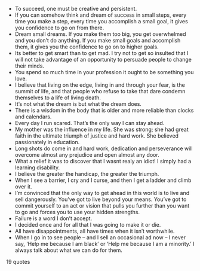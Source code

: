  - To succeed, one must be creative and persistent.
 - If you can somehow think and dream of success in small steps, every time you make a step, every time you accomplish a small goal, it gives you confidence to go on from there.
 - Dream small dreams. If you make them too big, you get overwhelmed and you don’t do anything. If you make small goals and accomplish them, it gives you the confidence to go on to higher goals.
 - Its better to get smart than to get mad. I try not to get so insulted that I will not take advantage of an opportunity to persuade people to change their minds.
 - You spend so much time in your profession it ought to be something you love.
 - I believe that living on the edge, living in and through your fear, is the summit of life, and that people who refuse to take that dare condemn themselves to a life of living death.
 - It’s not what the dream is but what the dream does.
 - There is a wisdom in the body that is older and more reliable than clocks and calendars.
 - Every day I run scared. That’s the only way I can stay ahead.
 - My mother was the influence in my life. She was strong; she had great faith in the ultimate triumph of justice and hard work. She believed passionately in education.
 - Long shots do come in and hard work, dedication and perseverance will overcome almost any prejudice and open almost any door.
 - What a relief it was to discover that I wasnt realy an idiot! I simply had a learning disability.
 - I believe the greater the handicap, the greater the triumph.
 - When I see a barrier, I cry and I curse, and then I get a ladder and climb over it.
 - I’m convinced that the only way to get ahead in this world is to live and sell dangerously. You’ve got to live beyond your means. You’ve got to commit yourself to an act or vision that pulls you further than you want to go and forces you to use your hidden strengths.
 - Failure is a word I don’t accept.
 - I decided once and for all that I was going to make it or die.
 - All have disappointments, all have times when it isn’t worthwhile.
 - When I go in to see people – and I sell an occasional ad now – I never say, ‘Help me because I am black’ or ‘Help me because I am a minority.’ I always talk about what we can do for them.

19 quotes